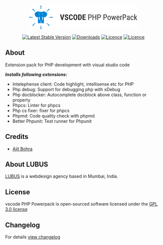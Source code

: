 <p align="center"><img src="https://raw.githubusercontent.com/lubusIN/vscode-php-powerpack/master/images/icon-github.png"></p>

<p align="center">
<a href="https://marketplace.visualstudio.com/items?itemName=lubus.vscode-php-powerpack"><img src="https://vsmarketplacebadge.apphb.com/version-short/lubus.vscode-php-powerpack.svg" alt="Latest Stable Version"></a> <a href="https://marketplace.visualstudio.com/items?itemName=lubus.vscode-php-powerpack"><img src="https://vsmarketplacebadge.apphb.com/installs-short/lubus.vscode-php-powerpack.svg" alt="Downloads"></a> <a href="https://marketplace.visualstudio.com/items?itemName=lubus.vscode-php-powerpack"><img src="https://vsmarketplacebadge.apphb.com/rating-short/lubus.vscode-php-powerpack.svg" alt="Licence"></a> <a href="https://www.gnu.org/licenses/gpl-3.0.en.html"><img src="https://img.shields.io/aur/license/yaourt.svg" alt="Licence"></a>
</p>

**About**
--------------------
Extension pack for PHP development with visual studio code

***Installs following extensions:***

- Intelephense client: Code highlight, intellisense etc for PHP 
- Php debug: Support for debugging php with xDebug
- Php docblocker: Autocomplete docblock above class, function or property
- Phpcs: Linter for phpcs
- Php cs fixer: fixer for phpcs
- Phpmd: Code quality check with phpmd
- Better Phpunit: Test runner for Phpunit


**Credits**
------------
* [Ajit Bohra](https://github.com/ajitbohra)

**About LUBUS**
---------------
[LUBUS](http://lubus.in) is a webdesign agency based in Mumbai, India.

**License**
-----------
vscode PHP Powerpack is open-sourced software licensed under the [GPL 3.0 license](LICENSE.md)

**Changelog**
----------
For details [view changelog](CHANGELOG.md)